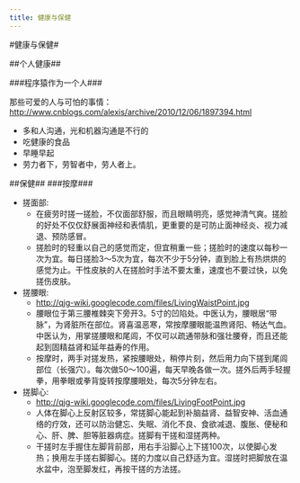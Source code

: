 ```yaml
---
title: 健康与保健
---
```


#健康与保健#

##个人健康##

###程序猿作为一个人###

那些可爱的人与可怕的事情：http://www.cnblogs.com/alexis/archive/2010/12/06/1897394.html
  * 多和人沟通，光和机器沟通是不行的
  * 吃健康的食品
  * 早睡早起
  * 劳力者下，劳智者中，劳人者上。

##保健##
###按摩###
  * 搓面部:
    * 在疲劳时搓一搓脸，不仅面部舒服，而且眼睛明亮，感觉神清气爽。搓脸的好处不仅仅舒展面神经和表情肌，更重要的是可防止面神经炎、视力减退、预防感冒。
    * 搓脸时的轻重以自己的感觉而定，但宜稍重一些；搓脸时的速度以每秒一次为宜。每日搓脸3～5次为宜，每次不少于5分钟，直到脸上有热烘烘的感觉为止。干性皮肤的人在搓脸时手法不要太重，速度也不要过快，以免搓伤皮肤。
  * 搓腰眼:
    * http://qjg-wiki.googlecode.com/files/LivingWaistPoint.jpg
    * 腰眼位于第三腰椎棘突下旁开3。5寸的凹陷处。中医认为，腰眼居“带脉”，为肾脏所在部位。肾喜温恶寒，常按摩腰眼能温煦肾阳、畅达气血。中医认为，用掌搓腰眼和尾闾，不仅可以疏通带脉和强壮腰脊，而且还能起到固精益肾和延年益寿的作用。 
    * 按摩时，两手对搓发热，紧按腰眼处，稍停片刻，然后用力向下搓到尾闾部位（长强穴）。每次做50～100遍，每天早晚各做一次。搓外后两手轻握拳，用拳眼或拳背旋转按摩腰眼处，每次5分钟左右。
  * 搓脚心:
    * http://qjg-wiki.googlecode.com/files/LivingFootPoint.jpg
    * 人体在脚心上反射区较多，常搓脚心能起到补脑益肾、益智安神、活血通络的疗效，还可以防治健忘、失眠、消化不良、食欲减退、腹胀、便秘和心、肝、脾、胆等脏器病症。搓脚有干搓和湿搓两种。
    * 干搓时左手握住左脚背前部，用右手沿脚心上下搓100次，以使脚心发热；换用左手搓右脚脚心。搓的力度以自己舒适为宜。湿搓时把脚放在温水盆中，泡至脚发红，再按干搓的方法搓。 


